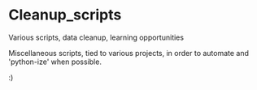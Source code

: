 # Cleanup_scripts
Various scripts, data cleanup, learning opportunities

Miscellaneous scripts, tied to various projects, in order to automate and 'python-ize' when possible.

:) 
